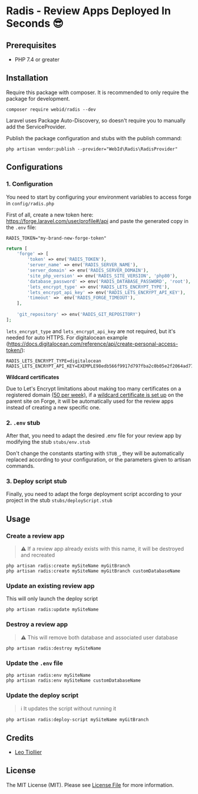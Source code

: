 # Radis - Review Apps Deployed In Seconds 😎

## Prerequisites

* PHP 7.4 or greater

## Installation

Require this package with composer. It is recommended to only require the package for development.

```shell
composer require webid/radis --dev
```

Laravel uses Package Auto-Discovery, so doesn't require you to manually add the ServiceProvider.

Publish the package configuration and stubs with the publish command:

```shell
php artisan vendor:publish --provider="WebId\Radis\RadisProvider"
```

## Configurations

### 1. Configuration

You need to start by configuring your environment variables to access forge in ``config/radis.php``

First of all, create a new token here: https://forge.laravel.com/user/profile#/api and paste the generated copy in
the ``.env`` file:

```.dotenv
RADIS_TOKEN="my-brand-new-forge-token"
```

```php
return [
    'forge' => [
        'token' => env('RADIS_TOKEN'),
        'server_name' => env('RADIS_SERVER_NAME'),
        'server_domain' => env('RADIS_SERVER_DOMAIN'),
        'site_php_version' => env('RADIS_SITE_VERSION', 'php80'),
        'database_password' => env('RADIS_DATABASE_PASSWORD', 'root'),
        'lets_encrypt_type' => env('RADIS_LETS_ENCRYPT_TYPE'),
        'lets_encrypt_api_key' => env('RADIS_LETS_ENCRYPT_API_KEY'),
        'timeout' =>  env('RADIS_FORGE_TIMEOUT'),
    ],
    
    'git_repository' => env('RADIS_GIT_REPOSITORY')
];
```

`lets_encrypt_type` and `lets_encrypt_api_key` are not required, but it's needed for auto HTTPS. For digitalocean
example (https://docs.digitalocean.com/reference/api/create-personal-access-token/):

```dotenv
RADIS_LETS_ENCRYPT_TYPE=digitalocean
RADIS_LETS_ENCRYPT_API_KEY=EXEMPLE98edb566f9917d797fba2c0b05e2f2064ad7771422740181561322961
```

**Wildcard certificates**

Due to Let's Encrypt limitations about making too many certificates on a registered domain [(50 per week)](https://letsencrypt.org/docs/rate-limits/), if a [wildcard certificate is set up](https://medium.com/@taylorotwell/wildcard-letsencrypt-certificates-on-forge-d3bdec43692a) on the parent site on Forge, it will be automatically used for the review apps instead of creating a new specific one.

### 2. ``.env`` stub

After that, you need to adapt the desired .env file for your review app by modifying the stub ``stubs/env.stub``

Don't change the constants starting with ``STUB_``, they will be automatically replaced according to your configuration,
or the parameters given to artisan commands.

### 3. Deploy script stub

Finally, you need to adapt the forge deployment script according to your project in the stub ``stubs/deployScript.stub``

## Usage

### Create a review app

> ⚠️ If a review app already exists with this name, it will be destroyed and recreated

```shell
php artisan radis:create mySiteName myGitBranch
php artisan radis:create mySiteName myGitBranch customDatabaseName
```

### Update an existing review app

This will only launch the deploy script

```shell
php artisan radis:update mySiteName
```

### Destroy a review app

> ⚠️ This will remove both database and associated user database

```shell
php artisan radis:destroy mySiteName
```

### Update the ``.env`` file

```shell
php artisan radis:env mySiteName
php artisan radis:env mySiteName customDatabaseName
```

### Update the deploy script

> ℹ️ It updates the script without running it

```shell
php artisan radis:deploy-script mySiteName myGitBranch
```

## Credits

- [Leo Tiollier](https://github.com/LTiollier)

## License

The MIT License (MIT). Please see [License File](LICENSE.md) for more information.
